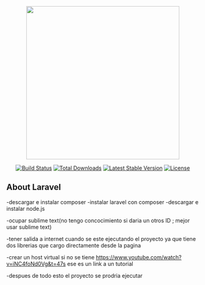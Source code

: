 <p align="center"><img src="https://res.cloudinary.com/dtfbvvkyp/image/upload/v1566331377/laravel-logolockup-cmyk-red.svg" width="400"></p>

<p align="center">
<a href="https://travis-ci.org/laravel/framework"><img src="https://travis-ci.org/laravel/framework.svg" alt="Build Status"></a>
<a href="https://packagist.org/packages/laravel/framework"><img src="https://poser.pugx.org/laravel/framework/d/total.svg" alt="Total Downloads"></a>
<a href="https://packagist.org/packages/laravel/framework"><img src="https://poser.pugx.org/laravel/framework/v/stable.svg" alt="Latest Stable Version"></a>
<a href="https://packagist.org/packages/laravel/framework"><img src="https://poser.pugx.org/laravel/framework/license.svg" alt="License"></a>
</p>

## About Laravel

-descargar e instalar composer
-instalar laravel con composer
-descargar e instalar node.js

-ocupar sublime text(no tengo concocimiento si daria un otros ID ; mejor usar  sublime text)

-tener salida a internet cuando se este ejecutando el proyecto ya que tiene dos librerias que cargo directamente desde la pagina

-crear un host virtual si no se tiene https://www.youtube.com/watch?v=iNC4foNd0Vg&t=47s ese es un link a un tutorial 

-despues de todo esto el proyecto se prodria ejecutar

